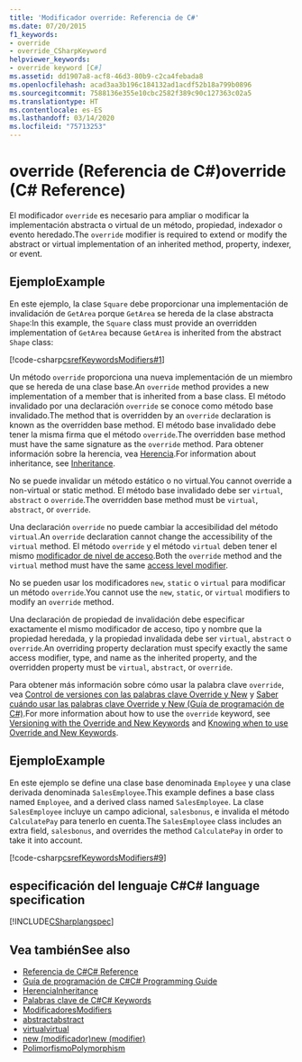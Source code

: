 ```yaml
---
title: 'Modificador override: Referencia de C#'
ms.date: 07/20/2015
f1_keywords:
- override
- override_CSharpKeyword
helpviewer_keywords:
- override keyword [C#]
ms.assetid: dd1907a8-acf8-46d3-80b9-c2ca4febada8
ms.openlocfilehash: acad3aa3b196c184132ad1acdf52b18a799b0896
ms.sourcegitcommit: 7588136e355e10cbc2582f389c90c127363c02a5
ms.translationtype: HT
ms.contentlocale: es-ES
ms.lasthandoff: 03/14/2020
ms.locfileid: "75713253"
---
```

# <a name="override-c-reference"></a><span data-ttu-id="f4b23-102">override (Referencia de C#)</span><span class="sxs-lookup"><span data-stu-id="f4b23-102">override (C# Reference)</span></span>

<span data-ttu-id="f4b23-103">El modificador `override` es necesario para ampliar o modificar la implementación abstracta o virtual de un método, propiedad, indexador o evento heredado.</span><span class="sxs-lookup"><span data-stu-id="f4b23-103">The `override` modifier is required to extend or modify the abstract or virtual implementation of an inherited method, property, indexer, or event.</span></span>

## <a name="example"></a><span data-ttu-id="f4b23-104">Ejemplo</span><span class="sxs-lookup"><span data-stu-id="f4b23-104">Example</span></span>

<span data-ttu-id="f4b23-105">En este ejemplo, la clase `Square` debe proporcionar una implementación de invalidación de `GetArea` porque `GetArea` se hereda de la clase abstracta `Shape`:</span><span class="sxs-lookup"><span data-stu-id="f4b23-105">In this example, the `Square` class must provide an overridden implementation of `GetArea` because `GetArea` is inherited from the abstract `Shape` class:</span></span>

[!code-csharp[csrefKeywordsModifiers#1](~/samples/snippets/csharp/VS_Snippets_VBCSharp/csrefKeywordsModifiers/CS/csrefKeywordsModifiers.cs#1)]

<span data-ttu-id="f4b23-106">Un método `override` proporciona una nueva implementación de un miembro que se hereda de una clase base.</span><span class="sxs-lookup"><span data-stu-id="f4b23-106">An `override` method provides a new implementation of a member that is inherited from a base class.</span></span> <span data-ttu-id="f4b23-107">El método invalidado por una declaración `override` se conoce como método base invalidado.</span><span class="sxs-lookup"><span data-stu-id="f4b23-107">The method that is overridden by an `override` declaration is known as the overridden base method.</span></span> <span data-ttu-id="f4b23-108">El método base invalidado debe tener la misma firma que el método `override`.</span><span class="sxs-lookup"><span data-stu-id="f4b23-108">The overridden base method must have the same signature as the `override` method.</span></span> <span data-ttu-id="f4b23-109">Para obtener información sobre la herencia, vea [Herencia](../../programming-guide/classes-and-structs/inheritance.md).</span><span class="sxs-lookup"><span data-stu-id="f4b23-109">For information about inheritance, see [Inheritance](../../programming-guide/classes-and-structs/inheritance.md).</span></span>

<span data-ttu-id="f4b23-110">No se puede invalidar un método estático o no virtual.</span><span class="sxs-lookup"><span data-stu-id="f4b23-110">You cannot override a non-virtual or static method.</span></span> <span data-ttu-id="f4b23-111">El método base invalidado debe ser `virtual`, `abstract` o `override`.</span><span class="sxs-lookup"><span data-stu-id="f4b23-111">The overridden base method must be `virtual`, `abstract`, or `override`.</span></span>

<span data-ttu-id="f4b23-112">Una declaración `override` no puede cambiar la accesibilidad del método `virtual`.</span><span class="sxs-lookup"><span data-stu-id="f4b23-112">An `override` declaration cannot change the accessibility of the `virtual` method.</span></span> <span data-ttu-id="f4b23-113">El método `override` y el método `virtual` deben tener el mismo [modificador de nivel de acceso](access-modifiers.md).</span><span class="sxs-lookup"><span data-stu-id="f4b23-113">Both the `override` method and the `virtual` method must have the same [access level modifier](access-modifiers.md).</span></span>

<span data-ttu-id="f4b23-114">No se pueden usar los modificadores `new`, `static` o `virtual` para modificar un método `override`.</span><span class="sxs-lookup"><span data-stu-id="f4b23-114">You cannot use the `new`, `static`, or `virtual` modifiers to modify an `override` method.</span></span>

<span data-ttu-id="f4b23-115">Una declaración de propiedad de invalidación debe especificar exactamente el mismo modificador de acceso, tipo y nombre que la propiedad heredada, y la propiedad invalidada debe ser `virtual`, `abstract` o `override`.</span><span class="sxs-lookup"><span data-stu-id="f4b23-115">An overriding property declaration must specify exactly the same access modifier, type, and name as the inherited property, and the overridden property must be `virtual`, `abstract`, or `override`.</span></span>

<span data-ttu-id="f4b23-116">Para obtener más información sobre cómo usar la palabra clave `override`, vea [Control de versiones con las palabras clave Override y New](../../programming-guide/classes-and-structs/versioning-with-the-override-and-new-keywords.md) y [Saber cuándo usar las palabras clave Override y New (Guía de programación de C#)](../../programming-guide/classes-and-structs/knowing-when-to-use-override-and-new-keywords.md).</span><span class="sxs-lookup"><span data-stu-id="f4b23-116">For more information about how to use the `override` keyword, see [Versioning with the Override and New Keywords](../../programming-guide/classes-and-structs/versioning-with-the-override-and-new-keywords.md) and [Knowing when to use Override and New Keywords](../../programming-guide/classes-and-structs/knowing-when-to-use-override-and-new-keywords.md).</span></span>

## <a name="example"></a><span data-ttu-id="f4b23-117">Ejemplo</span><span class="sxs-lookup"><span data-stu-id="f4b23-117">Example</span></span>

<span data-ttu-id="f4b23-118">En este ejemplo se define una clase base denominada `Employee` y una clase derivada denominada `SalesEmployee`.</span><span class="sxs-lookup"><span data-stu-id="f4b23-118">This example defines a base class named `Employee`, and a derived class named `SalesEmployee`.</span></span> <span data-ttu-id="f4b23-119">La clase `SalesEmployee` incluye un campo adicional, `salesbonus`, e invalida el método `CalculatePay` para tenerlo en cuenta.</span><span class="sxs-lookup"><span data-stu-id="f4b23-119">The `SalesEmployee` class includes an extra field, `salesbonus`, and overrides the method `CalculatePay` in order to take it into account.</span></span>

[!code-csharp[csrefKeywordsModifiers#9](~/samples/snippets/csharp/VS_Snippets_VBCSharp/csrefKeywordsModifiers/CS/csrefKeywordsModifiers.cs#9)]

## <a name="c-language-specification"></a><span data-ttu-id="f4b23-120">especificación del lenguaje C#</span><span class="sxs-lookup"><span data-stu-id="f4b23-120">C# language specification</span></span>

[!INCLUDE[CSharplangspec](~/includes/csharplangspec-md.md)]

## <a name="see-also"></a><span data-ttu-id="f4b23-121">Vea también</span><span class="sxs-lookup"><span data-stu-id="f4b23-121">See also</span></span>

- [<span data-ttu-id="f4b23-122">Referencia de C#</span><span class="sxs-lookup"><span data-stu-id="f4b23-122">C# Reference</span></span>](../index.md)
- [<span data-ttu-id="f4b23-123">Guía de programación de C#</span><span class="sxs-lookup"><span data-stu-id="f4b23-123">C# Programming Guide</span></span>](../../programming-guide/index.md)
- [<span data-ttu-id="f4b23-124">Herencia</span><span class="sxs-lookup"><span data-stu-id="f4b23-124">Inheritance</span></span>](../../programming-guide/classes-and-structs/inheritance.md)
- [<span data-ttu-id="f4b23-125">Palabras clave de C#</span><span class="sxs-lookup"><span data-stu-id="f4b23-125">C# Keywords</span></span>](index.md)
- [<span data-ttu-id="f4b23-126">Modificadores</span><span class="sxs-lookup"><span data-stu-id="f4b23-126">Modifiers</span></span>](index.md)
- [<span data-ttu-id="f4b23-127">abstract</span><span class="sxs-lookup"><span data-stu-id="f4b23-127">abstract</span></span>](abstract.md)
- [<span data-ttu-id="f4b23-128">virtual</span><span class="sxs-lookup"><span data-stu-id="f4b23-128">virtual</span></span>](virtual.md)
- [<span data-ttu-id="f4b23-129">new (modificador)</span><span class="sxs-lookup"><span data-stu-id="f4b23-129">new (modifier)</span></span>](new-modifier.md)
- [<span data-ttu-id="f4b23-130">Polimorfismo</span><span class="sxs-lookup"><span data-stu-id="f4b23-130">Polymorphism</span></span>](../../programming-guide/classes-and-structs/polymorphism.md)
